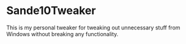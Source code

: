 # Sande10Tweaker
This is my personal tweaker for tweaking out unnecessary stuff from Windows without breaking any functionality.
